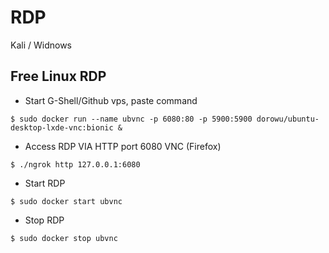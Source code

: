 # RDP
Kali / Widnows

## Free Linux RDP

- Start G-Shell/Github vps, paste command

```
$ sudo docker run --name ubvnc -p 6080:80 -p 5900:5900 dorowu/ubuntu-desktop-lxde-vnc:bionic &
```

- Access RDP VIA HTTP port 6080 VNC (Firefox)
```
$ ./ngrok http 127.0.0.1:6080
```

- Start RDP
```
$ sudo docker start ubvnc
```

- Stop RDP
```
$ sudo docker stop ubvnc
```
